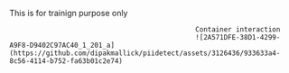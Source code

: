 This is for trainign purpose only

                                                  Container interaction 
                                                  ![2A571DFE-38D1-4299-A9F8-D9402C97AC40_1_201_a](https://github.com/dipakmallick/piidetect/assets/3126436/933633a4-8c56-4114-b752-fa63b01c2e74)
